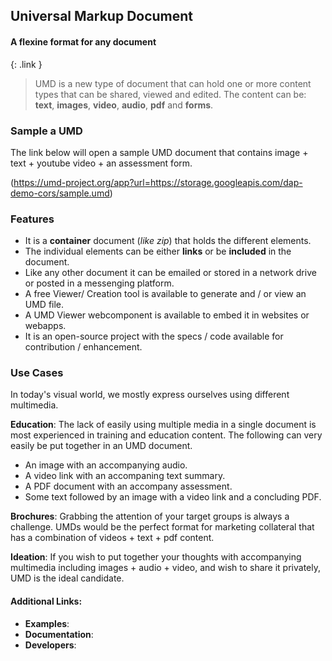 ## Universal Markup Document
#### A flexine format for any document
{: .link }
<br/>
> UMD is a new type of document that can hold one or more content types that can be shared, viewed and edited. The content can be: **text**, **images**, **video**, **audio**, **pdf** and **forms**.

### Sample a UMD
The link below will open a sample UMD document that contains image + text + youtube video + an assessment form. 

(https://umd-project.org/app?url=https://storage.googleapis.com/dap-demo-cors/sample.umd)


### Features
* It is a **container** document (*like zip*) that holds the different elements.
* The individual elements can be either **links** or be **included** in the document.
* Like any other document it can be emailed or stored in a network drive or posted in a messenging platform.
* A free Viewer/ Creation tool is available to generate and / or view an UMD file.
* A UMD Viewer webcomponent is available to embed it in websites or webapps.
* It is an open-source project with the specs / code available for contribution / enhancement.

### Use Cases
In today's visual world, we mostly express ourselves using different multimedia. 

**Education**: The lack of easily using multiple media in a single document is most experienced in training and education content. The following can very easily be put together in an UMD document. 
* An image with an accompanying audio.
* A video link with an accompaning text summary.
* A PDF document with an accompany assessment.
* Some text followed by an image with a video link and a concluding PDF.


**Brochures**: Grabbing the attention of your target groups is always a challenge. UMDs would be the perfect format for marketing collateral that has a combination of videos + text + pdf content.

**Ideation**: If you wish to put together your thoughts with accompanying multimedia including images + audio + video, and wish to share it privately, UMD is the ideal candidate.


#### Additional Links:
* **Examples**:
* **Documentation**:
* **Developers**: 